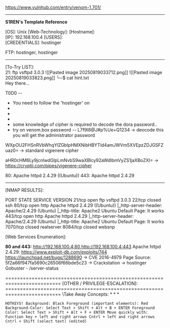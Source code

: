 https://www.vulnhub.com/entry/venom-1,701/


---

**S1REN's Template Reference**

\[OS]: Unix
\[Web-Technology]: 
\[Hostname]:  
\[IP]:  192.168.100.4
\[USERS]:   
\[CREDENTIALS]:  hostinger

FTP: hostinger, hostinger

---
\[To-Try LIST]:  
21:  ftp        vsftpd 3.0.3
![[Pasted image 20250819033712.png]]
![[Pasted image 20250819033823.png]]
└─$ cat hint.txt         
	Hey there... 

T0D0 --

* You need to follow the 'hostinger' on 
* 
* 
* 
* some knowledge of cipher is required to decode the dora password..
* try on venom.box
password -- L7f9l8@J#p%Ue+Q1234 -> deocode this you will get the administrator password 

WXpOU2FHSnRVbWhqYlZGblpHMXNibHBYTld4amJWVm5XVEpzZDJGSFZuaz0=  -> standard vigienere cipher

aHR0cHM6Ly9jcnlwdGlpLmNvbS9waXBlcy92aWdlbmVyZS1jaXBoZXI= -> https://cryptii.com/pipes/vigenere-cipher



80: Apache httpd 2.4.29 ((Ubuntu)) 
443: Apache httpd 2.4.29




---
\[NMAP RESULTS]:  

PORT     STATE  SERVICE    VERSION
21/tcp   open   ftp        vsftpd 3.0.3
22/tcp   closed ssh
80/tcp   open   http       Apache httpd 2.4.29 ((Ubuntu))
|_http-server-header: Apache/2.4.29 (Ubuntu)
|_http-title: Apache2 Ubuntu Default Page: It works
443/tcp  open   http       Apache httpd 2.4.29
|_http-server-header: Apache/2.4.29 (Ubuntu)
|_http-title: Apache2 Ubuntu Default Page: It works
7070/tcp closed realserver
8084/tcp closed websnp

\[Web Services Enumeration]:   

**80 and 443:**  http://192.168.100.4:80,http://192.168.100.4:443
Apache httpd 2.4.29: https://www.exploit-db.com/exploits/744
https://launchpad.net/bugs/1288690 -> CVE 2016-4979
Page Source: 5f2a66f947fa5690c26506f66bde5c23 -> Crackstation -> hostinger
Gobuster - /server-status





========================================================================= \[OTHER / PRIVILEGE-ESCALATION]:   ========================================================================= \Take Away Concepts: *  *  *

    
    HOTKEYS! Background: Black Foreground (important elements): Red Background-Color: Select Text > Shift + Alt + B + ENTER Foreground Color: Select Text > Shift + Alt + F + ENTER Move quickly with: Function key + left and right arrows Cntrl + left and right arrows Cntrl + Shift (select text) (edited)
